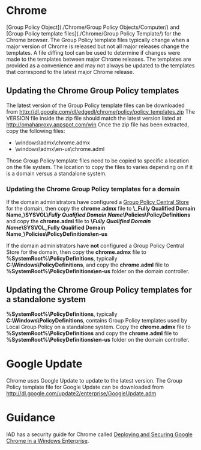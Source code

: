 # Chrome

[Group Policy Object](./Chrome/Group Policy Objects/Computer/) and [Group Policy template files](./Chrome/Group Policy Template/) for the Chrome browser. The Group Policy template files typically change when a major version of Chrome is released but not all major releases change the templates. A file diffing tool can be used to determine if changes were made to the templates between major Chrome releases. The templates are provided as a convenience and may not always be updated to the templates that correspond to the latest major Chrome release.

## Updating the Chrome Group Policy templates

The latest version of the Group Policy template files can be downloaded from http://dl.google.com/dl/edgedl/chrome/policy/policy_templates.zip The VERSION file inside the zip file should match the latest version listed at http://omahaproxy.appspot.com/win Once the zip file has been extracted, copy the following files:
* \windows\admx\chrome.admx
* \windows\admx\en-us\chrome.adml


Those Group Policy template files need to be copied to specific a location on the file system. The location to copy the files to varies depending on if it is a domain versus a standalone system.

### Updating the Chrome Group Policy templates for a domain 

If the domain administrators have configured a [Group Policy Central Store](https://support.microsoft.com/en-us/kb/929841) for the domain, then copy the **chrome.admx** file to **\\\_Fully Qualified Domain Name_\SYSVOL\\_Fully Qualified Domain Name_\Policies\PolicyDefinitions** and copy the **chrome.adml** file to **\\_Fully Qualified Domain Name_\SYSVOL\_Fully Qualified Domain Name_\Policies\PolicyDefinitions\en-us**


If the domain administrators have **not** configured a Group Policy Central Store for the domain, then copy the **chrome.admx** file to **%SystemRoot%\PolicyDefinitions**, typically **C:\Windows\PolicyDefinitions**, and copy the **chrome.adml** file to **%SystemRoot%\PolicyDefinitions\en-us** folder on the domain controller.

## Updating the Chrome Group Policy templates for a standalone system 

**%SystemRoot%\PolicyDefinitions**, typically **C:\Windows\PolicyDefinitions**, contains Group Policy templates used by Local Group Policy on a standalone system. Copy the **chrome.admx** file to **%SystemRoot%\PolicyDefinitions** and copy the **chrome.adml** file to **%SystemRoot%\PolicyDefinitions\en-us** folder on the domain controller.


# Google Update
Chrome uses Google Update to update to the latest version. The Group Policy template file for Google Update can be downloaded from http://dl.google.com/update2/enterprise/GoogleUpdate.adm

# Guidance
IAD has a security guide for Chrome called [Deploying and Securing Google Chrome in a Windows Enterprise](https://www.iad.gov:8443/iad/library/ia-guidance/security-configuration/applications/deploying-and-securing-google-chrome-in-a-windows-enterprise.cfm).